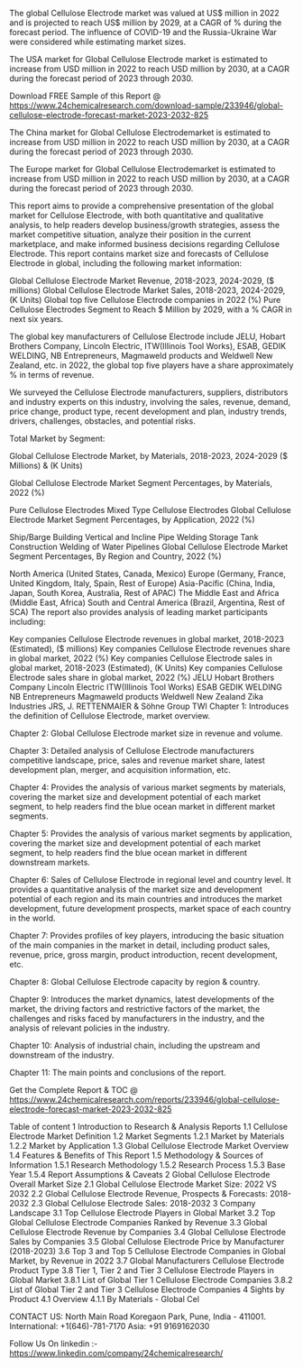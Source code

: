 The global Cellulose Electrode market was valued at US$ million in 2022 and is projected to reach US$ million by 2029, at a CAGR of % during the forecast period. The influence of COVID-19 and the Russia-Ukraine War were considered while estimating market sizes.

The USA market for Global Cellulose Electrode market is estimated to increase from USD million in 2022 to reach USD million by 2030, at a CAGR during the forecast period of 2023 through 2030.

Download FREE Sample of this Report @ https://www.24chemicalresearch.com/download-sample/233946/global-cellulose-electrode-forecast-market-2023-2032-825

The China market for Global Cellulose Electrodemarket is estimated to increase from USD million in 2022 to reach USD million by 2030, at a CAGR during the forecast period of 2023 through 2030.

The Europe market for Global Cellulose Electrodemarket is estimated to increase from USD million in 2022 to reach USD million by 2030, at a CAGR during the forecast period of 2023 through 2030.

This report aims to provide a comprehensive presentation of the global market for Cellulose Electrode, with both quantitative and qualitative analysis, to help readers develop business/growth strategies, assess the market competitive situation, analyze their position in the current marketplace, and make informed business decisions regarding Cellulose Electrode. This report contains market size and forecasts of Cellulose Electrode in global, including the following market information:

Global Cellulose Electrode Market Revenue, 2018-2023, 2024-2029, ($ millions)
Global Cellulose Electrode Market Sales, 2018-2023, 2024-2029, (K Units)
Global top five Cellulose Electrode companies in 2022 (%)
Pure Cellulose Electrodes Segment to Reach $ Million by 2029, with a % CAGR in next six years.

The global key manufacturers of Cellulose Electrode include JELU, Hobart Brothers Company, Lincoln Electric, ITW(Illinois Tool Works), ESAB, GEDIK WELDING, NB Entrepreneurs, Magmaweld products and Weldwell New Zealand, etc. in 2022, the global top five players have a share approximately % in terms of revenue.

We surveyed the Cellulose Electrode manufacturers, suppliers, distributors and industry experts on this industry, involving the sales, revenue, demand, price change, product type, recent development and plan, industry trends, drivers, challenges, obstacles, and potential risks.

Total Market by Segment:

Global Cellulose Electrode Market, by Materials, 2018-2023, 2024-2029 ($ Millions) & (K Units)

Global Cellulose Electrode Market Segment Percentages, by Materials, 2022 (%)

Pure Cellulose Electrodes
Mixed Type Cellulose Electrodes
Global Cellulose Electrode Market Segment Percentages, by Application, 2022 (%)

Ship/Barge Building
Vertical and Incline Pipe Welding
Storage Tank Construction
Welding of Water Pipelines
Global Cellulose Electrode Market Segment Percentages, By Region and Country, 2022 (%)

North America (United States, Canada, Mexico)
Europe (Germany, France, United Kingdom, Italy, Spain, Rest of Europe)
Asia-Pacific (China, India, Japan, South Korea, Australia, Rest of APAC)
The Middle East and Africa (Middle East, Africa)
South and Central America (Brazil, Argentina, Rest of SCA)
The report also provides analysis of leading market participants including:

Key companies Cellulose Electrode revenues in global market, 2018-2023 (Estimated), ($ millions)
Key companies Cellulose Electrode revenues share in global market, 2022 (%)
Key companies Cellulose Electrode sales in global market, 2018-2023 (Estimated), (K Units)
Key companies Cellulose Electrode sales share in global market, 2022 (%)
JELU
Hobart Brothers Company
Lincoln Electric
ITW(Illinois Tool Works)
ESAB
GEDIK WELDING
NB Entrepreneurs
Magmaweld products
Weldwell New Zealand
Zika Industries
JRS, J. RETTENMAIER & Söhne Group
TWI
Chapter 1: Introduces the definition of Cellulose Electrode, market overview.

Chapter 2: Global Cellulose Electrode market size in revenue and volume.

Chapter 3: Detailed analysis of Cellulose Electrode manufacturers competitive landscape, price, sales and revenue market share, latest development plan, merger, and acquisition information, etc.

Chapter 4: Provides the analysis of various market segments by materials, covering the market size and development potential of each market segment, to help readers find the blue ocean market in different market segments.

Chapter 5: Provides the analysis of various market segments by application, covering the market size and development potential of each market segment, to help readers find the blue ocean market in different downstream markets.

Chapter 6: Sales of Cellulose Electrode in regional level and country level. It provides a quantitative analysis of the market size and development potential of each region and its main countries and introduces the market development, future development prospects, market space of each country in the world.

Chapter 7: Provides profiles of key players, introducing the basic situation of the main companies in the market in detail, including product sales, revenue, price, gross margin, product introduction, recent development, etc.

Chapter 8: Global Cellulose Electrode capacity by region & country.

Chapter 9: Introduces the market dynamics, latest developments of the market, the driving factors and restrictive factors of the market, the challenges and risks faced by manufacturers in the industry, and the analysis of relevant policies in the industry.

Chapter 10: Analysis of industrial chain, including the upstream and downstream of the industry.

Chapter 11: The main points and conclusions of the report.

Get the Complete Report & TOC @ https://www.24chemicalresearch.com/reports/233946/global-cellulose-electrode-forecast-market-2023-2032-825

Table of content
1 Introduction to Research & Analysis Reports
1.1 Cellulose Electrode Market Definition
1.2 Market Segments
1.2.1 Market by Materials
1.2.2 Market by Application
1.3 Global Cellulose Electrode Market Overview
1.4 Features & Benefits of This Report
1.5 Methodology & Sources of Information
1.5.1 Research Methodology
1.5.2 Research Process
1.5.3 Base Year
1.5.4 Report Assumptions & Caveats
2 Global Cellulose Electrode Overall Market Size
2.1 Global Cellulose Electrode Market Size: 2022 VS 2032
2.2 Global Cellulose Electrode Revenue, Prospects & Forecasts: 2018-2032
2.3 Global Cellulose Electrode Sales: 2018-2032
3 Company Landscape
3.1 Top Cellulose Electrode Players in Global Market
3.2 Top Global Cellulose Electrode Companies Ranked by Revenue
3.3 Global Cellulose Electrode Revenue by Companies
3.4 Global Cellulose Electrode Sales by Companies
3.5 Global Cellulose Electrode Price by Manufacturer (2018-2023)
3.6 Top 3 and Top 5 Cellulose Electrode Companies in Global Market, by Revenue in 2022
3.7 Global Manufacturers Cellulose Electrode Product Type
3.8 Tier 1, Tier 2 and Tier 3 Cellulose Electrode Players in Global Market
3.8.1 List of Global Tier 1 Cellulose Electrode Companies
3.8.2 List of Global Tier 2 and Tier 3 Cellulose Electrode Companies
4 Sights by Product
4.1 Overview
4.1.1 By Materials - Global Cel

CONTACT US:
North Main Road Koregaon Park, Pune, India - 411001.
International: +1(646)-781-7170
Asia: +91 9169162030

Follow Us On linkedin :- https://www.linkedin.com/company/24chemicalresearch/

